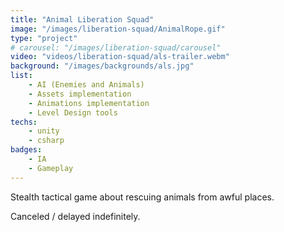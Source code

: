 ```yaml
---
title: "Animal Liberation Squad"
image: "/images/liberation-squad/AnimalRope.gif"
type: "project"
# carousel: "/images/liberation-squad/carousel"
video: "videos/liberation-squad/als-trailer.webm"
background: "/images/backgrounds/als.jpg"
list:
    - AI (Enemies and Animals)
    - Assets implementation
    - Animations implementation
    - Level Design tools
techs:
    - unity
    - csharp
badges:
    - IA
    - Gameplay
---
```


Stealth tactical game about rescuing animals from awful places. 

Canceled / delayed indefinitely.
